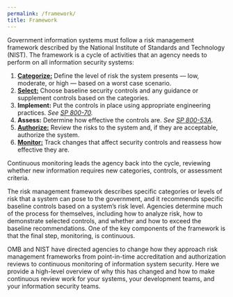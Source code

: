 ```yaml
---
permalink: /framework/
title: Framework
---
```


Government information systems must follow a risk management framework described by the National Institute of Standards and Technology (NIST). The framework is a cycle of activities that an agency needs to perform on all information security systems:

1. [**Categorize:**](../categorize/) Define the level of risk the system presents — low, moderate, or high — based on a worst case scenario.
1. [**Select:**](../select/) Choose baseline security controls and any guidance or supplement controls based on the categories.
1. **Implement:** Put the controls in place using appropriate engineering practices. *See [SP 800-70](http://csrc.nist.gov/publications/drafts/800-70/sp800-70r3_draft.pdf).*
1. **Assess:** Determine how effective the controls are. *See [SP 800-53A](http://nvlpubs.nist.gov/nistpubs/SpecialPublications/NIST.SP.800-53Ar4.pdf).*
1. [**Authorize:**](../authorize/) Review the risks to the system and, if they are acceptable, authorize the system.
1. [**Monitor:**](../monitor/) Track changes that affect security controls and reassess how effective they are.

Continuous monitoring leads the agency back into the cycle, reviewing whether new information requires new categories, controls, or assessment criteria.

The risk management framework describes specific categories or levels of risk that a system can pose to the government, and it recommends specific baseline controls based on a system’s risk level. Agencies determine much of the process for themselves, including how to analyze risk, how to demonstrate selected controls, and whether and how to exceed the baseline recommendations. One of the key components of the framework is that the final step, monitoring, is continuous.

OMB and NIST have directed agencies to change how they approach risk management frameworks from point-in-time accreditation and authorization reviews to continuous monitoring of information system security. Here we provide a high-level overview of why this has changed and how to make continuous review work for your systems, your development teams, and your information security teams.
